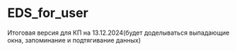 # EDS_for_user

Итоговая версия для КП на 13.12.2024(будет доделываться выпадающие окна, запоминание и подтягивание данных)
